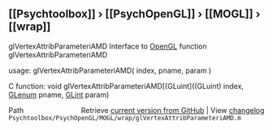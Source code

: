 ## [[Psychtoolbox]] &#8250; [[PsychOpenGL]] &#8250; [[MOGL]] &#8250; [[wrap]]

glVertexAttribParameteriAMD  Interface to [OpenGL](OpenGL) function glVertexAttribParameteriAMD  
  
usage:  glVertexAttribParameteriAMD( index, pname, param )  
  
C function:  void glVertexAttribParameteriAMD[(GLuint]((GLuint) index, [GLenum](GLenum) pname, [GLint](GLint) param)  




<div class="code_header" style="text-align:right;">
  <span style="float:left;">Path&nbsp;&nbsp;</span> <span class="counter">Retrieve <a href=
  "https://raw.github.com/Psychtoolbox-3/Psychtoolbox-3/beta/Psychtoolbox/PsychOpenGL/MOGL/wrap/glVertexAttribParameteriAMD.m">current version from GitHub</a> | View <a href=
  "https://github.com/Psychtoolbox-3/Psychtoolbox-3/commits/beta/Psychtoolbox/PsychOpenGL/MOGL/wrap/glVertexAttribParameteriAMD.m">changelog</a></span>
</div>
<div class="code">
  <code>Psychtoolbox/PsychOpenGL/MOGL/wrap/glVertexAttribParameteriAMD.m</code>
</div>

